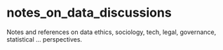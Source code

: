 # notes_on_data_discussions
Notes and references on data ethics, sociology, tech, legal, governance, statistical ... perspectives.
